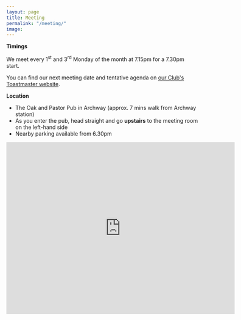 ```yaml
---
layout: page
title: Meeting
permalink: "/meeting/"
image: 
---
```


**Timings**

We meet every 1<sup>st</sup> and 3<sup>rd</sup> Monday of the month at 7.15pm for a 7.30pm start. 

You can find our next meeting date and tentative agenda on [our Club's Toastmaster website](https://toastmasterclub.org/view_agenda.php?t=101461).

**Location**

- The Oak and Pastor Pub in Archway (approx. 7 mins walk from Archway station)
- As you enter the pub, head straight and go **upstairs** to the meeting room on the left-hand side
- Nearby parking available from 6.30pm

<iframe src="https://www.google.com/maps/embed?pb=!1m18!1m12!1m3!1d2480.313246476679!2d-0.1364203!3d51.5624908!2m3!1f0!2f0!3f0!3m2!1i1024!2i768!4f13.1!3m3!1m2!1s0x48761bac099154a1%3A0x28204c996dcca512!2sOak%20%26%20Pastor!5e0!3m2!1sen!2suk!4v1748453233240!5m2!1sen!2suk" width="600" height="450" style="border:0;" allowfullscreen="" loading="lazy" referrerpolicy="no-referrer-when-downgrade"></iframe>
